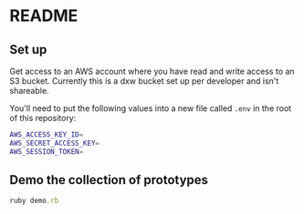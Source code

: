 # README

## Set up

Get access to an AWS account where you have read and write access to an S3 bucket.
Currently this is a dxw bucket set up per developer and isn't shareable.

You'll need to put the following values into a new file called `.env` in the root
of this repository:

```bash
AWS_ACCESS_KEY_ID=
AWS_SECRET_ACCESS_KEY=
AWS_SESSION_TOKEN=
```

## Demo the collection of prototypes

```ruby
ruby demo.rb
```
